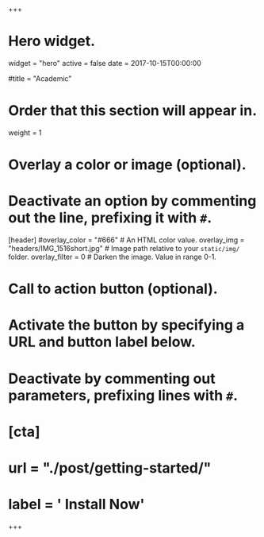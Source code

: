+++
# Hero widget.
widget = "hero"
active = false
date = 2017-10-15T00:00:00

#title = "Academic"

# Order that this section will appear in.
weight = 1

# Overlay a color or image (optional).
#   Deactivate an option by commenting out the line, prefixing it with `#`.
[header]
  #overlay_color = "#666"  # An HTML color value.
  overlay_img = "headers/IMG_1516short.jpg"  # Image path relative to your `static/img/` folder.
  overlay_filter = 0  # Darken the image. Value in range 0-1.

# Call to action button (optional).
#   Activate the button by specifying a URL and button label below.
#   Deactivate by commenting out parameters, prefixing lines with `#`.
# [cta]
#  url = "./post/getting-started/"
#  label = '<i class="fas fa-download"></i> Install Now'
+++

